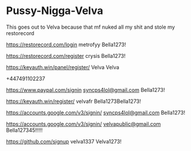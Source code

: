 # Pussy-Nigga-Velva
This goes out to Velva because that mf nuked all my shit and stole my restorecord


https://restorecord.com/login    metrofyy    Bella1273!



https://restorecord.com/register    crysis    Bella1273!



https://keyauth.win/panel/register/    Velva    Velva



+447491102237


https://www.paypal.com/signin    syncps4lol@gmail.com    Bella1273!


https://keyauth.win/register/    velvafr    Bella1273Bella1273!


https://accounts.google.com/v3/signin/    syncps4lol@gmail.com    Bella1273!


https://accounts.google.com/v3/signin/    velvapublic@gmail.com    Bella127345!!!!!


https://github.com/signup    velva1337    Velva1273!
